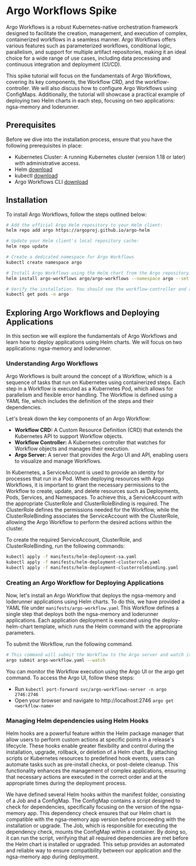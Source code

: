# Argo Workflows Spike

Argo Workflows is a robust Kubernetes-native orchestration framework designed to facilitate the creation, management, and execution of complex, containerized workflows in a seamless manner. Argo Workflows offers various features such as parameterized workflows, conditional logic, parallelism, and support for multiple artifact repositories, making it an ideal choice for a wide range of use cases, including data processing and continuous integration and deployment (CI/CD).

This spike tutorial will focus on the fundamentals of Argo Workflows, covering its key components, the Workflow CRD, and the workflow-controller. We will also discuss how to configure Argo Workflows using ConfigMaps. Additionally, the tutorial will showcase a practical example of deploying two Helm charts in each step, focusing on two applications: ngsa-memory and loderunner.

## Prerequisites

Before we dive into the installation process, ensure that you have the following prerequisites in place:

- Kubernetes Cluster: A running Kubernetes cluster (version 1.18 or later) with administrative access.
- Helm [download](https://helm.sh/docs/intro/install/)
- kubectl [download](https://kubernetes.io/docs/tasks/tools/install-kubectl-linux/)
- Argo Workflows CLI [download](https://github.com/argoproj/argo-workflows/releases/)

## Installation

To install Argo Workflows, follow the steps outlined below:

```bash
# Add the official Argo Helm repository to your Helm client:
helm repo add argo https://argoproj.github.io/argo-helm

# Update your Helm client's local repository cache:
helm repo update

# Create a dedicated namespace for Argo Workflows
kubectl create namespace argo

# Install Argo Workflows using the Helm chart from the Argo repository:
helm install argo-workflows argo/argo-workflows --namespace argo --set installCRDs=true

# Verify the installation. You should see the workflow-controller and argo-server pods running.
kubectl get pods -n argo

```

## Exploring Argo Workflows and Deploying Applications

In this section we will explore the fundamentals of Argo Workflows and learn how to deploy applications using Helm charts. We will focus on two applications: ngsa-memory and loderunner.

### Understanding Argo Workflows

Argo Workflows is built around the concept of a Workflow, which is a sequence of tasks that run on Kubernetes using containerized steps. Each step in a Workflow is executed as a Kubernetes Pod, which allows for parallelism and flexible error handling. The Workflow is defined using a YAML file, which includes the definition of the steps and their dependencies.

Let's break down the key components of an Argo Workflow:

- **Workflow CRD:** A Custom Resource Definition (CRD) that extends the Kubernetes API to support Workflow objects.
- **Workflow Controller:** A Kubernetes controller that watches for Workflow objects and manages their execution.
- **Argo Server:** A server that provides the Argo UI and API, enabling users to visualize and manage Workflows.

In Kubernetes, a ServiceAccount is used to provide an identity for processes that run in a Pod. When deploying resources with Argo Workflows, it is important to grant the necessary permissions to the Workflow to create, update, and delete resources such as Deployments, Pods, Services, and Namespaces. To achieve this, a ServiceAccount with the appropriate ClusterRole and ClusterRoleBinding is required. The ClusterRole defines the permissions needed for the Workflow, while the ClusterRoleBinding associates the ServiceAccount with the ClusterRole, allowing the Argo Workflow to perform the desired actions within the cluster.

To create the required ServiceAccount, ClusterRole, and ClusterRoleBinding, run the following commands:

```bash
kubectl apply -f manifests/helm-deployment-sa.yaml
kubectl apply -f manifests/helm-deployment-clusterrole.yaml
kubectl apply -f manifests/helm-deployment-clusterrolebinding.yaml
```

### Creating an Argo Workflow for Deploying Applications

Now, let's install an Argo Workflow that deploys the ngsa-memory and loderunner applications using Helm charts. To do this, we have provided a YAML file under `manifests/argo-workflow.yaml` This Workflow defines a single step that deploys both the ngsa-memory and loderunner applications. Each application deployment is executed using the deploy-helm-chart template, which runs the Helm command with the appropriate parameters.

To submit the Workflow, run the following command.

```bash
# This command will submit the Workflow to the Argo server and watch its progress.
argo submit argo-workflow.yaml --watch
```

You can monitor the Workflow execution using the Argo UI or the argo get command. To access the Argo UI, follow these steps:

- Run `kubectl port-forward svc/argo-workflows-server -n argo 2746:2746`
- Open your browser and navigate to http://localhost:2746 `argo get <workflow-name>`

### Managing Helm dependencies using Helm Hooks

Helm hooks are a powerful feature within the Helm package manager that allow users to perform custom actions at specific points in a release's lifecycle. These hooks enable greater flexibility and control during the installation, upgrade, rollback, or deletion of a Helm chart. By attaching scripts or Kubernetes resources to predefined hook events, users can automate tasks such as pre-install checks, or post-delete cleanup. This functionality enhances the management of complex applications, ensuring that necessary actions are executed in the correct order and at the appropriate times during the deployment process.

We have defined several Helm hooks within the manifest folder, consisting of a Job and a ConfigMap. The ConfigMap contains a script designed to check for dependencies, specifically focusing on the version of the ngsa-memory app. This dependency check ensures that our Helm chart is compatible with the ngsa-memory app version before proceeding with the installation or upgrade. The Job, which is responsible for executing the dependency check, mounts the ConfigMap within a container. By doing so, it can run the script, verifying that all required dependencies are met before the Helm chart is installed or upgraded. This setup provides an automated and reliable way to ensure compatibility between our application and the ngsa-memory app during deployment.
